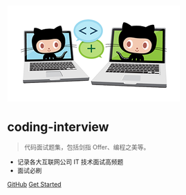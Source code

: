 ![logo](img/icon.png)

# coding-interview

> 代码面试题集，包括剑指 Offer、编程之美等。

* 记录各大互联网公司 IT 技术面试高频题
* 面试必刷

[GitHub](https://github.com/doocs/coding-interview/)
[Get Started](#coding-interviews)